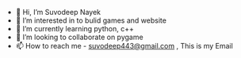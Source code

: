 - 👋 Hi, I’m Suvodeep Nayek
- 👀 I’m interested in to bulid games and website
- 🌱 I’m currently learning python, c++
- 💞️ I’m looking to collaborate on pygame
- 📫 How to reach me - suvodeep443@gmail.com , This is my Email

<!---
suvodeep01/suvodeep01 is a ✨ special ✨ repository because its `README.md` (this file) appears on your GitHub profile.
You can click the Preview link to take a look at your changes.
--->
